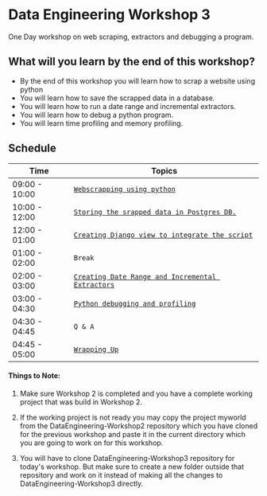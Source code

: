 # Data Engineering Workshop 3

One Day workshop on web scraping, extractors and debugging a program.
## What will you learn by the end of this workshop?
- By the end of this workshop you will learn how to scrap a website using python
- You will learn how to save the scrapped data in a database.
- You will learn how to run a date range and incremental extractors.
- You will learn how to debug a python program.
- You will learn time profiling and memory profiling.

## Schedule
| Time          | Topics
|---------------|-------
| 09:00 - 10:00 |  [`Webscrapping using python`](/docs/webscrapping_using_python.md)
| 10:00 - 12:00 |  [`Storing the srapped data in Postgres DB.`](/docs/saving_in_postgres_db.md)
| 12:00 - 01:00 |  [`Creating Django view to integrate the script`](/docs/django_view.md)
| 01:00 - 02:00 |  `Break`
| 02:00 - 03:00 |  [`Creating Date Range and Incremental Extractors`](/docs/date_range_extrcators.md)
| 03:00 - 04:30 |  [`Python debugging and profiling`](/docs/debugging_and_profiling.md)
| 04:30 - 04:45 |  `Q & A`
| 04:45 - 05:00 |  [`Wrapping Up`](/docs/workshop3_home_work.md)


#### Things to Note:

1. Make sure Workshop 2 is completed and you have a complete working project that was build in Workshop 2.
2. If the working project is not ready you may copy the project myworld from the DataEngineering-Workshop2 repository which you have cloned for the previous workshop
and paste it in the current directory which you are going to work on for this workshop.
   
3. You will have to clone DataEngineering-Workshop3 repository for today's workshop. But make sure to create a new folder outside that repository and work on it instead of 
making all the changes to DataEngineering-Workshop3 directly.